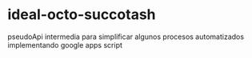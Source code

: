 # ideal-octo-succotash
pseudoApi intermedia para simplificar algunos procesos automatizados implementando google apps script
